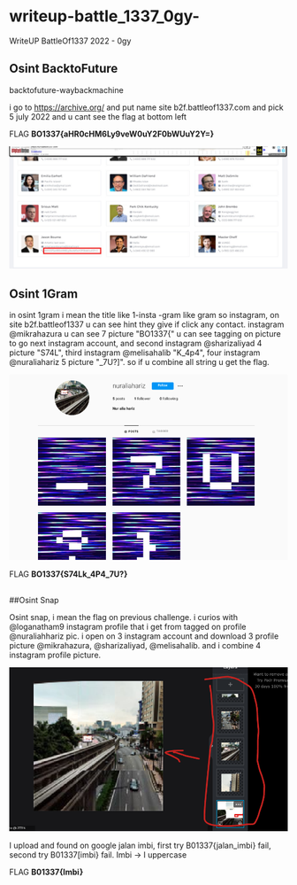 # writeup-battle_1337_0gy-
WriteUP BattleOf1337 2022 - 0gy


## Osint BacktoFuture

backtofuture-waybackmachine

i go to https://archive.org/ and put name site b2f.battleof1337.com
and pick 5 july 2022 and u cant see the flag at bottom left

FLAG **BO1337{aHR0cHM6Ly9veW0uY2F0bWUuY2Y=}**

![image1](https://github.com/OgyDotMy/writeup-battle_1337_0gy-/blob/main/image/backtofuture.jpg)
##


## Osint 1Gram

in osint 1gram i mean the title like 1-insta -gram like gram so instagram, on site b2f.battleof1337 u can see hint they give if click any contact. instagram @mikrahazura u can see 7 picture "BO1337{" u can see tagging on picture to go next instagram account, and second instagram @sharizaliyad 4 picture "S74L", third instagram @melisahalib "K_4p4", four instagram @nuraliahariz 5 picture "_7U?]". so if u combine all string u get the flag. 

![image2](https://github.com/OgyDotMy/writeup-battle_1337_0gy-/blob/main/image/1gram.png)

FLAG **BO1337{S74Lk_4P4_7U?}**
##

##Osint Snap

Osint snap, i mean the flag on previous challenge. i curios with @loganatham9 instagram profile that i get from tagged on profile @nuraliahhariz pic. i open on 3 instagram account and download 3 profile picture @mikrahazura, @sharizaliyad, @melisahalib. and i combine 4 instagram profile picture.

![image3](https://github.com/OgyDotMy/writeup-battle_1337_0gy-/blob/main/image/snap.png)

I upload and found on google jalan imbi, first try B01337{jalan_imbi} fail, second try B01337[imbi} fail. Imbi -> I uppercase

FLAG **B01337{Imbi}**



